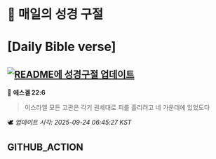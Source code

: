 # 🙏 매일의 성경 구절
# [Daily Bible verse]
## [![README에 성경구절 업데이트](https://github.com/DONGSUKA/first_test/actions/workflows/update-readme-bible.yml/badge.svg)](https://github.com/DONGSUKA/first_test/actions/workflows/update-readme-bible.yml)
<!-- START_BIBLE_VERSE -->
📖 **에스겔 22:6**
> 이스라엘 모든 고관은 각기 권세대로 피를 흘리려고 네 가운데에 있었도다

🕊️ _업데이트 시각: 2025-09-24 06:45:27 KST_
  <!-- END_BIBLE_VERSE -->
## GITHUB_ACTION

